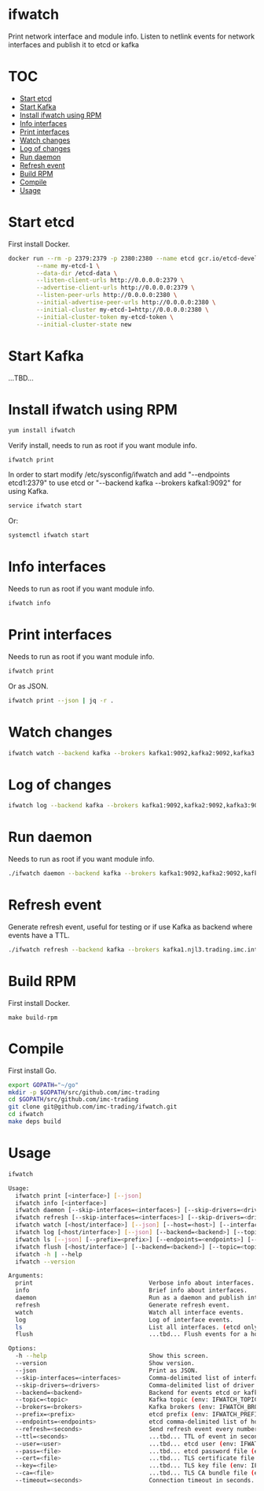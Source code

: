 # ifwatch

Print network interface and module info. Listen to netlink events for network interfaces and publish it to etcd or kafka

# TOC

- [Start etcd](#start-etcd)  
- [Start Kafka](#start-kafka)  
- [Install ifwatch using RPM](#install-rpm)  
- [Info interfaces](#info-interfaces)
- [Print interfaces](#print-interfaces)
- [Watch changes](#watch-changes)
- [Log of changes](#log-of-changes)
- [Run daemon](#run-daemon)
- [Refresh event](#refresh-event)
- [Build RPM](#build-rpm)
- [Compile](#compile)
- [Usage](#usage)

<a name="start-etcd"/>

# Start etcd

First install Docker.

```bash
docker run --rm -p 2379:2379 -p 2380:2380 --name etcd gcr.io/etcd-development/etcd:v3.2 /usr/local/bin/etcd \
        --name my-etcd-1 \
        --data-dir /etcd-data \
        --listen-client-urls http://0.0.0.0:2379 \
        --advertise-client-urls http://0.0.0.0:2379 \
        --listen-peer-urls http://0.0.0.0:2380 \
        --initial-advertise-peer-urls http://0.0.0.0:2380 \
        --initial-cluster my-etcd-1=http://0.0.0.0:2380 \
        --initial-cluster-token my-etcd-token \
        --initial-cluster-state new
```

<a name="start-kafka"/>

# Start Kafka

...TBD...

<a name="install-rpm"/>

# Install ifwatch using RPM

```bash
yum install ifwatch
```

Verify install, needs to run as root if you want module info.

```
ifwatch print
```

In order to start modify /etc/sysconfig/ifwatch and add "--endpoints etcd1:2379" to use etcd or "--backend kafka --brokers kafka1:9092" for using Kafka.

```bash
service ifwatch start
```

Or:

```bash
systemctl ifwatch start
```

<a name="info-interfaces"/>

# Info interfaces

Needs to run as root if you want module info.

```bash
ifwatch info
```

<a name="print-interfaces"/>

# Print interfaces

Needs to run as root if you want module info.

```bash
ifwatch print
```

Or as JSON.

```bash
ifwatch print --json | jq -r .
```

<a name="watch-changes"/>

# Watch changes

```bash
ifwatch watch --backend kafka --brokers kafka1:9092,kafka2:9092,kafka3:9092
```

<a name="log-of-changes"/>

# Log of changes

```bash
ifwatch log --backend kafka --brokers kafka1:9092,kafka2:9092,kafka3:9092
```

<a name="run-daemon"/>

# Run daemon

Needs to run as root if you want module info.

```bash
./ifwatch daemon --backend kafka --brokers kafka1:9092,kafka2:9092,kafka3:9092
```

<a name="refresh-event"/>

# Refresh event

Generate refresh event, useful for testing or if use Kafka as backend where events have a TTL.

```bash
./ifwatch refresh --backend kafka --brokers kafka1.njl3.trading.imc.intra:9092,kafka2.njl3.trading.imc.intra:9092,kafka3.njl3.trading.imc.intra:9092,kafka4.njl3.trading.imc.intra:9092,kafka5.njl3.trading.imc.intra:9092
```

<a name="build-rpm"/>

# Build RPM

First install Docker.

```
make build-rpm
```

<a name="compile"/>

# Compile

First install Go.

```bash
export GOPATH="~/go"
mkdir -p $GOPATH/src/github.com/imc-trading
cd $GOPATH/src/github.com/imc-trading
git clone git@github.com/imc-trading/ifwatch.git
cd ifwatch
make deps build
```

<a name="usage"/>

# Usage

```bash
ifwatch

Usage:
  ifwatch print [<interface>] [--json]
  ifwatch info [<interface>]
  ifwatch daemon [--skip-interfaces=<interfaces>] [--skip-drivers=<drivers>] [--backend=<backend>] [--topic=<topic>] [--brokers=<brokers>] [--prefix=<prefix>] [--endpoints=<endpoints>] [--cert=<file>] [--key=<file>] [--ca=<file>] [--refresh=<seconds>] [--ttl=<seconds>] [--user=<user>] [--pass=<file>] [--timeout=<seconds>]
  ifwatch refresh [--skip-interfaces=<interfaces>] [--skip-drivers=<drivers>] [--backend=<backend>] [--topic=<topic>] [--brokers=<brokers>] [--prefix=<prefix>] [--endpoints=<endpoints>] [--cert=<file>] [--key=<file>] [--ca=<file>] [--user=<user>] [--pass=<file>] [--timeout=<seconds>]
  ifwatch watch [<host/interface>] [--json] [--host=<host>] [--interface=<interface>] [--backend=<backend>] [--topic=<topic>] [--brokers=<brokers>] [--prefix=<prefix>] [--endpoints=<endpoints>] [--cert=<file>] [--key=<file>] [--ca=<file>] [--user=<user>] [--pass=<file>] [--timeout=<seconds>]
  ifwatch log [<host/interface>] [--json] [--backend=<backend>] [--topic=<topic>] [--brokers=<brokers>] [--prefix=<prefix>] [--endpoints=<endpoints>] [--cert=<file>] [--key=<file>] [--ca=<file>] [--user=<user>] [--pass=<file>] [--timeout=<seconds>]
  ifwatch ls [--json] [--prefix=<prefix>] [--endpoints=<endpoints>] [--cert=<file>] [--key=<file>] [--ca=<file>] [--user=<user>] [--pass=<file>] [--timeout=<seconds>]
  ifwatch flush [<host/interface>] [--backend=<backend>] [--topic=<topic>] [--brokers=<brokers>] [--prefix=<prefix>] [--endpoints=<endpoints>] [--cert=<file>] [--key=<file>] [--ca=<file>] [--user=<user>] [--pass=<file>] [--timeout=<seconds>]
  ifwatch -h | --help
  ifwatch --version

Arguments:
  print                                 Verbose info about interfaces.
  info                                  Brief info about interfaces.
  daemon                                Run as a daemon and publish interface events.
  refresh                               Generate refresh event.
  watch                                 Watch all interface events.
  log                                   Log of interface events.
  ls                                    List all interfaces. (etcd only)
  flush                                 ...tbd... Flush events for a host or interface (etcd only).

Options:
  -h --help                             Show this screen.
  --version                             Show version.
  --json                                Print as JSON.
  --skip-interfaces=<interfaces>        Comma-delimited list of interfaces to skip (env: IFWATCH_SKIP_INTERFACES). [default: lo]
  --skip-drivers=<drivers>              Comma-delimited list of driver to skip (env: IFWATCH_SKIP_DRIVERS). [default: veth,bridge]
  --backend=<backend>                   Backend for events etcd or kafka (env. IFWATCH_BACKEND). [default: etcd]
  --topic=<topic>                       Kafka topic (env: IFWATCH_TOPIC). [default: ifwatch]
  --brokers=<brokers>                   Kafka brokers (env: IFWATCH_BROKERS).
  --prefix=<prefix>                     etcd prefix (env: IFWATCH_PREFIX). [default: /ifwatch]
  --endpoints=<endpoints>               etcd comma-delimited list of hosts in the cluster (env: IFWATCH_ENDPOINTS).
  --refresh=<seconds>                   Send refresh event every number of seconds.
  --ttl=<seconds>                       ...tbd... TTL of event in seconds (etcd only).
  --user=<user>                         ...tbd... etcd user (env: IFWATCH_USER).
  --pass=<file>                         ...tbd... etcd password file (env: IFWATCH_PASS).
  --cert=<file>                         ...tbd... TLS certificate file (env: IFWATCH_CERT).
  --key=<file>                          ...tbd... TLS key file (env: IFWATCH_KEY).
  --ca=<file>                           ...tbd... TLS CA bundle file (env: IFWATCH_CA).
  --timeout=<seconds>                   Connection timeout in seconds. [default: 5]
```
